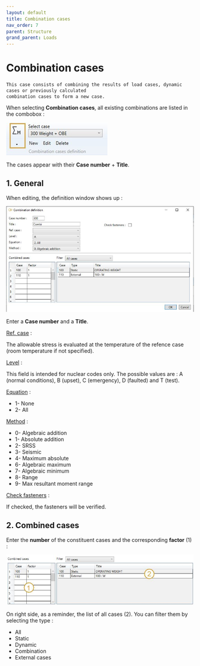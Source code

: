 ```yaml
---
layout: default
title: Combination cases
nav_order: 7
parent: Structure
grand_parent: Loads
---
```


# Combination cases

    This case consists of combining the results of load cases, dynamic cases or previously calculated
    combination cases to form a new case.

When selecting **Combination cases**, all existing combinations are listed in the combobox :

![Image](../../Images/Load24.jpg)

The cases appear with their **Case number** + **Title**.

## 1. General

When editing, the definition window shows up :

![Image](../../Images/SLoad24.jpg)

Enter a **Case number** and a **Title**.

<ins>Ref. case</ins> :

The allowable stress is evaluated at the temperature of the refence case (room temperature if not specified).


<ins>Level</ins> :

This field is intended for nuclear codes only. The possible values are : A (normal conditions), B (upset), C (emergency), D (faulted) and T (test). 

<ins>Equation</ins> :

- 1- None
- 2- All

<ins>Method</ins> :

- 0- Algebraic addition
- 1- Absolute addition
- 2- SRSS
- 3- Seismic
- 4- Maximum absolute
- 6- Algebraic maximum
- 7- Algebraic minimum
- 8- Range
- 9- Max resultant moment range

<ins>Check fasteners</ins> :

If checked, the fasteners will be verified.

## 2. Combined cases

Enter the **number** of the constituent cases and the corresponding **factor** (1) :

![Image](../../Images/SLoad25.jpg)

On right side, as a reminder, the list of all cases (2). You can filter them by selecting the type :

- All
- Static
- Dynamic
- Combination
- External cases
